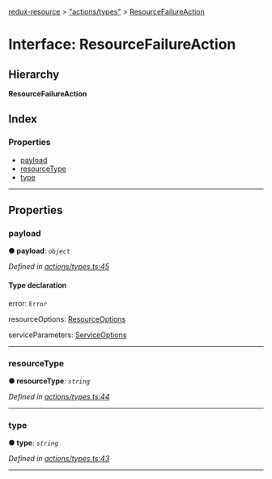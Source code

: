 [redux-resource](../README.md) > ["actions/types"](../modules/_actions_types_.md) > [ResourceFailureAction](../interfaces/_actions_types_.resourcefailureaction.md)

# Interface: ResourceFailureAction

## Hierarchy

**ResourceFailureAction**

## Index

### Properties

* [payload](_actions_types_.resourcefailureaction.md#payload)
* [resourceType](_actions_types_.resourcefailureaction.md#resourcetype)
* [type](_actions_types_.resourcefailureaction.md#type)

---

## Properties

<a id="payload"></a>

###  payload

**● payload**: *`object`*

*Defined in [actions/types.ts:45](https://github.com/rcelha/redux-resource/blob/2e19365/src/actions/types.ts#L45)*

#### Type declaration

 error: `Error`

 resourceOptions: [ResourceOptions](_actions_types_.resourceoptions.md)

 serviceParameters: [ServiceOptions](_actions_types_.serviceoptions.md)

___
<a id="resourcetype"></a>

###  resourceType

**● resourceType**: *`string`*

*Defined in [actions/types.ts:44](https://github.com/rcelha/redux-resource/blob/2e19365/src/actions/types.ts#L44)*

___
<a id="type"></a>

###  type

**● type**: *`string`*

*Defined in [actions/types.ts:43](https://github.com/rcelha/redux-resource/blob/2e19365/src/actions/types.ts#L43)*

___

